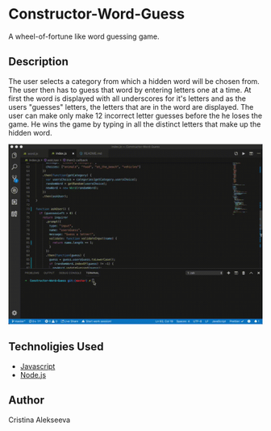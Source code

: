 # Constructor-Word-Guess

A wheel-of-fortune like word guessing game.

## Description

The user selects a category from which a hidden word will be chosen from. The user then has to guess that word by entering letters one at a time. At first the word is displayed with all underscores for it's letters and as the users "guesses" letters, the letters that are in the word are displayed. The user can make only make 12 incorrect letter guesses before the he loses the game. He wins the game by typing in all the distinct letters that make up the hidden word.

![Site screenshort](https://github.com/javascriptkitty/Constructor-Word-Guess/blob/master/image.gif)

## Technoligies Used

- [Javascript](https://developer.mozilla.org/en-US/docs/Web/JavaScript)
- [Node.js](https://nodejs.org/en/)

## Author

Cristina Alekseeva
